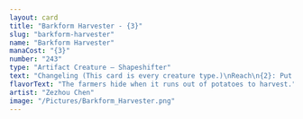 ```yaml
---
layout: card
title: "Barkform Harvester - {3}"
slug: "barkform-harvester"
name: "Barkform Harvester"
manaCost: "{3}"
number: "243"
type: "Artifact Creature — Shapeshifter"
text: "Changeling (This card is every creature type.)\nReach\n{2}: Put target card from your graveyard on the bottom of your library."
flavorText: "The farmers hide when it runs out of potatoes to harvest."
artist: "Zezhou Chen"
image: "/Pictures/Barkform_Harvester.png"
---
```


